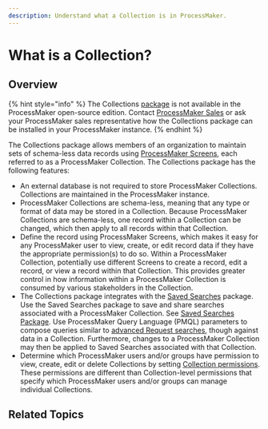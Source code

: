 ```yaml
---
description: Understand what a Collection is in ProcessMaker.
---
```


# What is a Collection?

## Overview

{% hint style="info" %}
The Collections [package](../package-development-distribution/first-topic.md) is not available in the ProcessMaker open-source edition. Contact [ProcessMaker Sales](mailto:sales@processmaker.com) or ask your ProcessMaker sales representative how the Collections package can be installed in your ProcessMaker instance.
{% endhint %}

The Collections package allows members of an organization to maintain sets of schema-less data records using [ProcessMaker Screens](../designing-processes/design-forms/what-is-a-form.md), each referred to as a ProcessMaker Collection. The Collections package has the following features:

* An external database is not required to store ProcessMaker Collections. Collections are maintained in the ProcessMaker instance.
* ProcessMaker Collections are schema-less, meaning that any type or format of data may be stored in a Collection. Because ProcessMaker Collections are schema-less, one record within a Collection can be changed, which then apply to all records within that Collection.
* Define the record using ProcessMaker Screens, which makes it easy for any ProcessMaker user to view, create, or edit record data if they have the appropriate permission\(s\) to do so. Within a ProcessMaker Collection, potentially use different Screens to create a record, edit a record, or view a record within that Collection. This provides greater control in how information within a ProcessMaker Collection is consumed by various stakeholders in the Collection. 
* The Collections package integrates with the [Saved Searches](../using-processmaker/save-and-share-request-and-task-related-searches/what-is-a-saved-search.md) package. Use the Saved Searches package to save and share searches associated with a ProcessMaker Collection. See [Saved Searches Package](../package-development-distribution/package-a-connector/saved-searches-package.md). Use ProcessMaker Query Language \(PMQL\) parameters to compose queries similar to [advanced Request searches](../using-processmaker/requests/search-for-a-request.md#advanced-search-for-a-request), though against data in a Collection. Furthermore, changes to a ProcessMaker Collection may then be applied to Saved Searches associated with that Collection.
* Determine which ProcessMaker users and/or groups have permission to view, create, edit or delete Collections by setting [Collection permissions](../processmaker-administration/permission-descriptions-for-users-and-groups.md#collections). These permissions are different than Collection-level permissions that specify which ProcessMaker users and/or groups can manage individual Collections.

## Related Topics



